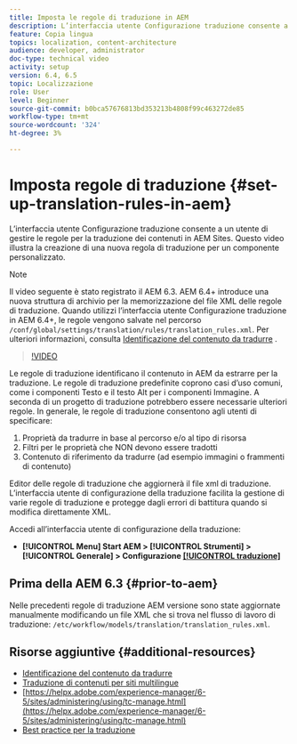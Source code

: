 ```yaml
---
title: Imposta le regole di traduzione in AEM
description: L’interfaccia utente Configurazione traduzione consente a un utente di gestire le regole per la traduzione dei contenuti in AEM Sites. Questo video illustra la creazione di una nuova regola di traduzione per un componente personalizzato.
feature: Copia lingua
topics: localization, content-architecture
audience: developer, administrator
doc-type: technical video
activity: setup
version: 6.4, 6.5
topic: Localizzazione
role: User
level: Beginner
source-git-commit: b0bca57676813bd353213b4808f99c463272de85
workflow-type: tm+mt
source-wordcount: '324'
ht-degree: 3%

---
```



# Imposta regole di traduzione {#set-up-translation-rules-in-aem}

L’interfaccia utente Configurazione traduzione consente a un utente di gestire le regole per la traduzione dei contenuti in AEM Sites. Questo video illustra la creazione di una nuova regola di traduzione per un componente personalizzato.

>[!NOTE]
>
> Il video seguente è stato registrato il AEM 6.3. AEM 6.4+ introduce una nuova struttura di archivio per la memorizzazione del file XML delle regole di traduzione. Quando utilizzi l’interfaccia utente Configurazione traduzione in AEM 6.4+, le regole vengono salvate nel percorso `/conf/global/settings/translation/rules/translation_rules.xml`. Per ulteriori informazioni, consulta [Identificazione del contenuto da tradurre](https://helpx.adobe.com/experience-manager/6-5/sites/administering/using/tc-rules.html) .

>[!VIDEO](https://video.tv.adobe.com/v/18135/?quality=9&learn=on)

Le regole di traduzione identificano il contenuto in AEM da estrarre per la traduzione. Le regole di traduzione predefinite coprono casi d’uso comuni, come i componenti Testo e il testo Alt per i componenti Immagine. A seconda di un progetto di traduzione potrebbero essere necessarie ulteriori regole. In generale, le regole di traduzione consentono agli utenti di specificare:

1. Proprietà da tradurre in base al percorso e/o al tipo di risorsa
2. Filtri per le proprietà che NON devono essere tradotti
3. Contenuto di riferimento da tradurre (ad esempio immagini o frammenti di contenuto)

Editor delle regole di traduzione che aggiornerà il file xml di traduzione. L’interfaccia utente di configurazione della traduzione facilita la gestione di varie regole di traduzione e protegge dagli errori di battitura quando si modifica direttamente XML.

Accedi all’interfaccia utente di configurazione della traduzione:

* **[!UICONTROL Menu]  Start AEM >  [!UICONTROL Strumenti]  >  [!UICONTROL Generale]  > Configurazione  [[!UICONTROL traduzione]](http://localhost:4502/libs/cq/translation/translationrules/contexts.html)**

## Prima della AEM 6.3 {#prior-to-aem}

Nelle precedenti regole di traduzione AEM versione sono state aggiornate manualmente modificando un file XML che si trova nel flusso di lavoro di traduzione: `/etc/workflow/models/translation/translation_rules.xml`.

## Risorse aggiuntive {#additional-resources}

* [Identificazione del contenuto da tradurre](https://helpx.adobe.com/experience-manager/6-5/sites/administering/using/tc-rules.html)
* [Traduzione di contenuti per siti multilingue](https://helpx.adobe.com/experience-manager/6-5/sites/administering/using/translation.html)
* [https://helpx.adobe.com/experience-manager/6-5/sites/administering/using/tc-manage.html](https://helpx.adobe.com/experience-manager/6-5/sites/administering/using/tc-manage.html)
* [Best practice per la traduzione](https://helpx.adobe.com/experience-manager/6-5/sites/administering/using/tc-bp.html)
